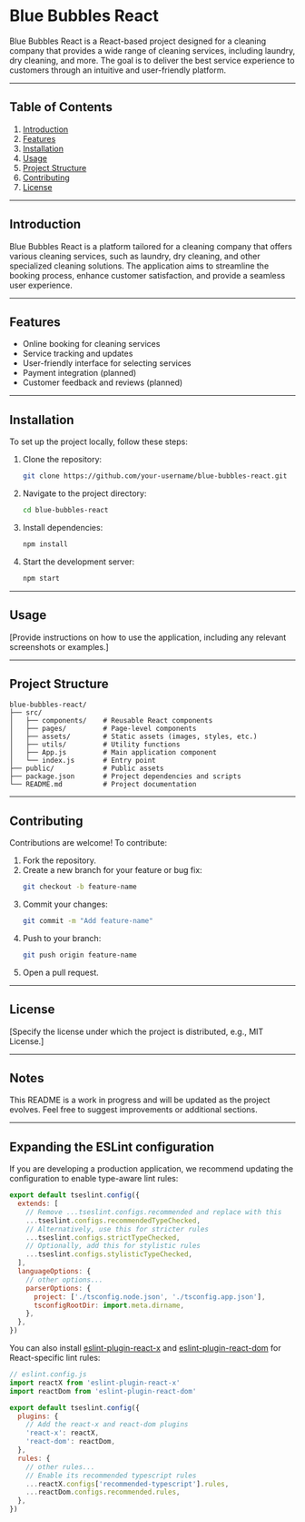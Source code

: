 # Blue Bubbles React

Blue Bubbles React is a React-based project designed for a cleaning company that provides a wide range of cleaning services, including laundry, dry cleaning, and more. The goal is to deliver the best service experience to customers through an intuitive and user-friendly platform.

---

## Table of Contents

1. [Introduction](#introduction)
2. [Features](#features)
3. [Installation](#installation)
4. [Usage](#usage)
5. [Project Structure](#project-structure)
6. [Contributing](#contributing)
7. [License](#license)

---

## Introduction

Blue Bubbles React is a platform tailored for a cleaning company that offers various cleaning services, such as laundry, dry cleaning, and other specialized cleaning solutions. The application aims to streamline the booking process, enhance customer satisfaction, and provide a seamless user experience.

---

## Features

- Online booking for cleaning services
- Service tracking and updates
- User-friendly interface for selecting services
- Payment integration (planned)
- Customer feedback and reviews (planned)

---

## Installation

To set up the project locally, follow these steps:

1. Clone the repository:
   ```bash
   git clone https://github.com/your-username/blue-bubbles-react.git
   ```
2. Navigate to the project directory:
   ```bash
   cd blue-bubbles-react
   ```
3. Install dependencies:
   ```bash
   npm install
   ```
4. Start the development server:
   ```bash
   npm start
   ```

---

## Usage

[Provide instructions on how to use the application, including any relevant screenshots or examples.]

---

## Project Structure

```
blue-bubbles-react/
├── src/
│   ├── components/    # Reusable React components
│   ├── pages/         # Page-level components
│   ├── assets/        # Static assets (images, styles, etc.)
│   ├── utils/         # Utility functions
│   ├── App.js         # Main application component
│   └── index.js       # Entry point
├── public/            # Public assets
├── package.json       # Project dependencies and scripts
└── README.md          # Project documentation
```

---

## Contributing

Contributions are welcome! To contribute:

1. Fork the repository.
2. Create a new branch for your feature or bug fix:
   ```bash
   git checkout -b feature-name
   ```
3. Commit your changes:
   ```bash
   git commit -m "Add feature-name"
   ```
4. Push to your branch:
   ```bash
   git push origin feature-name
   ```
5. Open a pull request.

---

## License

[Specify the license under which the project is distributed, e.g., MIT License.]

---

## Notes

This README is a work in progress and will be updated as the project evolves. Feel free to suggest improvements or additional sections.

---

## Expanding the ESLint configuration

If you are developing a production application, we recommend updating the configuration to enable type-aware lint rules:

```js
export default tseslint.config({
  extends: [
    // Remove ...tseslint.configs.recommended and replace with this
    ...tseslint.configs.recommendedTypeChecked,
    // Alternatively, use this for stricter rules
    ...tseslint.configs.strictTypeChecked,
    // Optionally, add this for stylistic rules
    ...tseslint.configs.stylisticTypeChecked,
  ],
  languageOptions: {
    // other options...
    parserOptions: {
      project: ['./tsconfig.node.json', './tsconfig.app.json'],
      tsconfigRootDir: import.meta.dirname,
    },
  },
})
```

You can also install [eslint-plugin-react-x](https://github.com/Rel1cx/eslint-react/tree/main/packages/plugins/eslint-plugin-react-x) and [eslint-plugin-react-dom](https://github.com/Rel1cx/eslint-react/tree/main/packages/plugins/eslint-plugin-react-dom) for React-specific lint rules:

```js
// eslint.config.js
import reactX from 'eslint-plugin-react-x'
import reactDom from 'eslint-plugin-react-dom'

export default tseslint.config({
  plugins: {
    // Add the react-x and react-dom plugins
    'react-x': reactX,
    'react-dom': reactDom,
  },
  rules: {
    // other rules...
    // Enable its recommended typescript rules
    ...reactX.configs['recommended-typescript'].rules,
    ...reactDom.configs.recommended.rules,
  },
})
```
